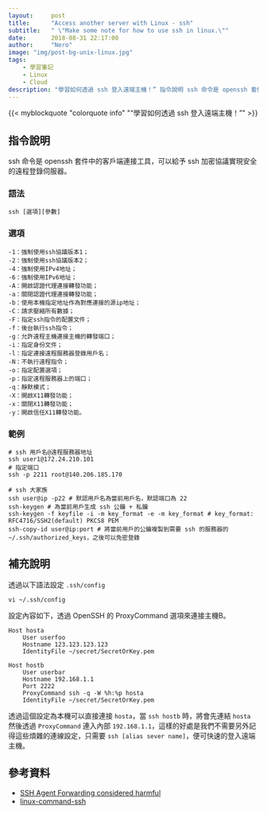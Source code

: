 ```yaml
---
layout:     post
title:      "Access another server with Linux - ssh"
subtitle:   " \"Make some note for how to use ssh in linux.\""
date:       2018-08-31 22:17:00
author:     "Nero"
image: "img/post-bg-unix-linux.jpg"
tags:
    - 學習筆記
    - Linux
    - Cloud
description: "學習如何透過 ssh 登入遠端主機！” 指令說明 ssh 命令是 openssh 套件中的客戶端連接工具，可以給予 ssh 加密協議實現安全的遠程登錄伺服器。"
---
```


{{< myblockquote "colorquote info" "“學習如何透過 ssh 登入遠端主機！”" >}}


## 指令說明
ssh 命令是 openssh 套件中的客戶端連接工具，可以給予 ssh 加密協議實現安全的遠程登錄伺服器。
### 語法
```
ssh [選項][參數]
```
### 選項
```
-1：強制使用ssh協議版本1；
-2：強制使用ssh協議版本2；
-4：強制使用IPv4地址；
-6：強制使用IPv6地址；
-A：開啟認證代理連接轉發功能；
-a：關閉認證代理連接轉發功能；
-b：使用本機指定地址作為對應連接的源ip地址；
-C：請求壓縮所有數據；
-F：指定ssh指令的配置文件；
-f：後台執行ssh指令；
-g：允許遠程主機連接主機的轉發端口；
-i：指定身份文件；
-l：指定連接遠程服務器登錄用戶名；
-N：不執行遠程指令；
-o：指定配置選項；
-p：指定遠程服務器上的端口；
-q：靜默模式；
-X：開啟X11轉發功能；
-x：關閉X11轉發功能；
-y：開啟信任X11轉發功能。
```
### 範例
```
# ssh 用戶名@遠程服務器地址
ssh user1@172.24.210.101
# 指定端口
ssh -p 2211 root@140.206.185.170

# ssh 大家族
ssh user@ip -p22 # 默認用戶名為當前用戶名，默認端口為 22
ssh-keygen # 為當前用戶生成 ssh 公鑰 + 私鑰
ssh-keygen -f keyfile -i -m key_format -e -m key_format # key_format: RFC4716/SSH2(default) PKCS8 PEM
ssh-copy-id user@ip:port # 將當前用戶的公鑰複製到需要 ssh 的服務器的 ~/.ssh/authorized_keys，之後可以免密登錄
```
## 補充說明
透過以下語法設定 `.ssh/config` 

```
vi ~/.ssh/config
```
設定內容如下，透過 OpenSSH 的 ProxyCommand 選項來連接主機B。
```
Host hosta
    User userfoo
    Hostname 123.123.123.123
    IdentityFile ~/secret/SecretOrKey.pem
 
Host hostb
    User userbar
    Hostname 192.168.1.1
    Port 2222
    ProxyCommand ssh -q -W %h:%p hosta
    IdentityFile ~/secret/SecretOrKey.pem
```
透過這個設定為本機可以直接連接 `hosta`，當 `ssh hostb` 時，將會先連結 `hosta` 然後透過 `ProxyCommand` 連入內部 `192.168.1.1`，這樣的好處是我們不需要另外記得這些煩雜的連線設定，只需要 `ssh [alias sever name]`，便可快速的登入遠端主機。

## 參考資料

- [SSH Agent Forwarding considered harmful](https://heipei.github.io/2015/02/26/SSH-Agent-Forwarding-considered-harmful/)
- [linux-command-ssh](https://wangchujiang.com/linux-command/c/ssh.html)
